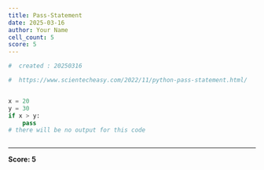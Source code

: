 ```yaml
---
title: Pass-Statement
date: 2025-03-16
author: Your Name
cell_count: 5
score: 5
---
```


```python
#  created : 20250316
```


```python
#  https://www.scientecheasy.com/2022/11/python-pass-statement.html/
```


```python

```


```python
x = 20
y = 30
if x > y:
    pass
# there will be no output for this code
```


```python

```


---
**Score: 5**